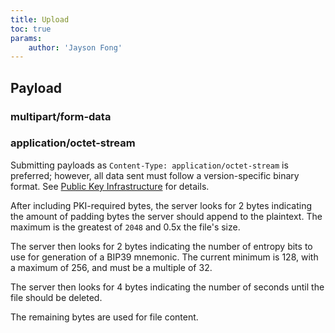 ```yaml
---
title: Upload
toc: true
params:
    author: 'Jayson Fong'
---
```


## Payload

### multipart/form-data

### application/octet-stream

Submitting payloads as `Content-Type: application/octet-stream` is preferred; however, all data sent must follow a
version-specific binary format. See [Public Key Infrastructure](../pki) for details.

After including PKI-required bytes, the server looks for 2 bytes indicating the amount of padding bytes the server
should append to the plaintext. The maximum is the greatest of `2048` and 0.5x the file's size.

The server then looks for 2 bytes indicating the number of entropy bits to use for generation of a BIP39 mnemonic. The
current minimum is 128, with a maximum of 256, and must be a multiple of 32.

The server then looks for 4 bytes indicating the number of seconds until the file should be deleted.

The remaining bytes are used for file content.
